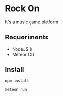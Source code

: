 # Rock On
It's a music game platform 

## Requeriments
- NodeJS 8
- Meteor CLI


## Install
```bash
npm install
```

```bash
meteor run
```
